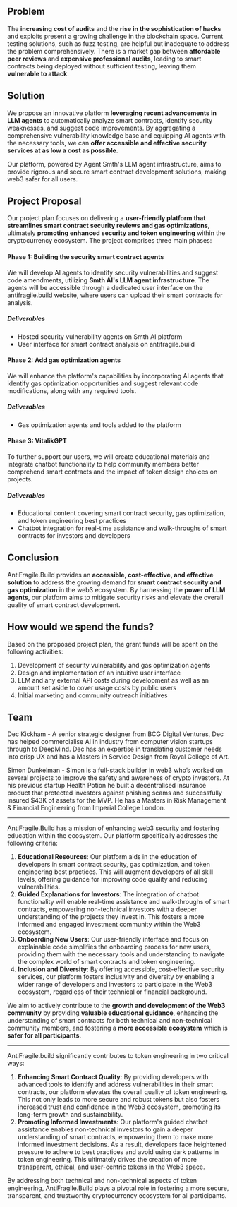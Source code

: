 ## Problem

The **increasing cost of audits** and the **rise in the sophistication of hacks** and exploits present a growing challenge in the blockchain space. Current testing solutions, such as fuzz testing, are helpful but inadequate to address the problem comprehensively. There is a market gap between **affordable peer reviews** and **expensive professional audits**, leading to smart contracts being deployed without sufficient testing, leaving them **vulnerable to attack**.

## Solution

We propose an innovative platform **leveraging recent advancements in LLM agents** to automatically analyze smart contracts, identify security weaknesses, and suggest code improvements. By aggregating a comprehensive vulnerability knowledge base and equipping AI agents with the necessary tools, we can **offer accessible and effective security services at as low a cost as possible**.

Our platform, powered by Agent Smth's LLM agent infrastructure, aims to provide rigorous and secure smart contract development solutions, making web3 safer for all users.

## Project Proposal

Our project plan focuses on delivering a **user-friendly platform that streamlines smart contract security reviews and gas optimizations**, ultimately **promoting enhanced security and token engineering** within the cryptocurrency ecosystem. The project comprises three main phases:

#### Phase 1: Building the security smart contract agents 

We will develop AI agents to identify security vulnerabilities and suggest code amendments, utilizing **Smth AI's LLM agent infrastructure**. The agents will be accessible through a dedicated user interface on the antifragile.build website, where users can upload their smart contracts for analysis.

##### Deliverables

* Hosted security vulnerability agents on Smth AI platform
* User interface for smart contract analysis on antifragile.build

#### Phase 2: Add gas optimization agents 

We will enhance the platform's capabilities by incorporating AI agents that identify gas optimization opportunities and suggest relevant code modifications, along with any required tools.

##### Deliverables

* Gas optimization agents and tools added to the platform

#### Phase 3: VitalikGPT 

To further support our users, we will create educational materials and integrate chatbot functionality to help community members better comprehend smart contracts and the impact of token design choices on projects.

##### Deliverables

* Educational content covering smart contract security, gas optimization, and token engineering best practices 
* Chatbot integration for real-time assistance and walk-throughs of smart contracts for investors and developers

## Conclusion

AntiFragile.Build provides an **accessible, cost-effective, and effective solution** to address the growing demand for **smart contract security and gas optimization** in the web3 ecosystem. By harnessing the **power of LLM agents**, our platform aims to mitigate security risks and elevate the overall quality of smart contract development.

## How would we spend the funds?

Based on the proposed project plan, the grant funds will be spent on the following activities:

1. Development of security vulnerability and gas optimization agents
2. Design and implementation of an intuitive user interface
3. LLM and any external API costs during development as well as an amount set aside to cover usage costs by public users
4.  Initial marketing and community outreach initiatives

## Team

Dec Kickham - A senior strategic designer from BCG Digital Ventures, Dec has helped commercialise AI in industry from computer vision startups through to DeepMind. Dec has an expertise in translating customer needs into crisp UX and has a Masters in Service Design from Royal College of Art.

Simon Dunkelman - Simon is a full-stack builder in web3 who’s worked on several projects to improve the safety and awareness of crypto investors. At his previous startup Health Potion he built a decentralised insurance product that protected investors against phishing scams and successfully insured $43K of assets for the MVP. He has a Masters in Risk Management & Financial Engineering from Imperial College London.

---

AntiFragile.Build has a mission of enhancing web3 security and fostering education within the ecosystem. Our platform specifically addresses the following criteria:

1. **Educational Resources**: Our platform aids in the education of developers in smart contract security, gas optimization, and token engineering best practices. This will augment developers of all skill levels, offering guidance for improving code quality and reducing vulnerabilities.
2. **Guided Explanations for Investors**: The integration of chatbot functionality will enable real-time assistance and walk-throughs of smart contracts, empowering non-technical investors with a deeper understanding of the projects they invest in. This fosters a more informed and engaged investment community within the Web3 ecosystem.
3. **Onboarding New Users**: Our user-friendly interface and focus on explainable code simplifies the onboarding process for new users, providing them with the necessary tools and understanding to navigate the complex world of smart contracts and token engineering.
4. **Inclusion and Diversity**: By offering accessible, cost-effective security services, our platform fosters inclusivity and diversity by enabling a wider range of developers and investors to participate in the Web3 ecosystem, regardless of their technical or financial background.

We aim to actively contribute to the **growth and development of the Web3 community** by providing **valuable educational guidance**, enhancing the understanding of smart contracts for both technical and non-technical community members, and fostering a **more accessible ecosystem** which is **safer for all participants**.

---

AntiFragile.build significantly contributes to token engineering in two critical ways:

1. **Enhancing Smart Contract Quality**: By providing developers with advanced tools to identify and address vulnerabilities in their smart contracts, our platform elevates the overall quality of token engineering. This not only leads to more secure and robust tokens but also fosters increased trust and confidence in the Web3 ecosystem, promoting its long-term growth and sustainability.
2. **Promoting Informed Investments**: Our platform's guided chatbot assistance enables non-technical investors to gain a deeper understanding of smart contracts, empowering them to make more informed investment decisions. As a result, developers face heightened pressure to adhere to best practices and avoid using dark patterns in token engineering. This ultimately drives the creation of more transparent, ethical, and user-centric tokens in the Web3 space.

By addressing both technical and non-technical aspects of token engineering, AntiFragile.Build plays a pivotal role in fostering a more secure, transparent, and trustworthy cryptocurrency ecosystem for all participants.